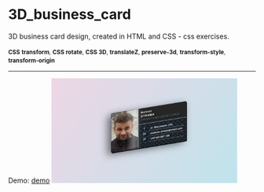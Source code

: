 # 3D_business_card
3D business card design, created in HTML and CSS - css exercises.

<small><b>CSS</b> <b>transform</b>, <b>CSS rotate</b>, <b>CSS 3D</b>, <b>translateZ</b>, <b>preserve-3d</b>, <b>transform-style</b>, <b>transform-origin</b></small><hr/>
Demo: <a target="demo" href="http://mateuszstrawa.pl/stuff/wizytowka3d/">demo</a>
<img src="./screen.png" style="margin:0 auto;width: 75%"/>
